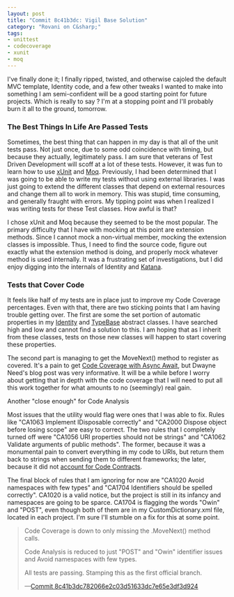 ```yaml
---
layout: post
title: "Commit 8c41b3dc: Vigil Base Solution"
category: "Rovani on C&sharp;"
tags:
- unittest
- codecoverage
- xunit
- moq
---
```


I've finally done it; I finally ripped, twisted, and otherwise cajoled the default MVC template, Identity code, and a few other tweaks I wanted to make into something I am semi-confident will be a good starting point for future projects. Which is really to say ? I'm at a stopping point and I'll probably burn it all to the ground, tomorrow.

### The Best Things In Life Are Passed Tests

Sometimes, the best thing that can happen in my day is that all of the unit tests pass. Not just once, due to some odd coincidence with timing,
but because they actually, legitimately pass. I am sure that veterans of Test Driven Development will scoff at a lot of these tests. However,
it was fun to learn how to use [xUnit](https://xunit.github.io/) and [Moq](http://www.moqthis.com/). Previously, I had been determined that I was going to be able to write my tests without using
external libraries. I was just going to extend the different classes that depend on external resources and change them all to work in memory.
This was stupid, time consuming, and generally fraught with errors. My tipping point was when I realized I was writing tests for these Test classes.
How awful is that?

I chose xUnit and Moq because they seemed to be the most popular. The primary difficulty that I have with mocking at this point are extension methods.
Since I cannot mock a non-virtual member, mocking the extension classes is impossible. Thus, I need to find the source code, figure out exactly what
the extension method is doing, and properly mock whatever method is used internally. It was a frustrating set of investigations, but I did enjoy digging
into the internals of Identity and [Katana](https://katanaproject.codeplex.com/).

### Tests that Cover Code

It feels like half of my tests are in place just to improve my Code Coverage percentages. Even with that, there are two sticking points that I
am having trouble getting over. The first are some the set portion of automatic properties in my [Identity](https://github.com/drovani/Vigil/blob/VigilBaseSolution/Vigil.Data/Vigil.Data.Core/Identity.cs)
and [TypeBase](https://github.com/drovani/Vigil/blob/VigilBaseSolution/Vigil.Data/Vigil.Data.Core/TypeBase.cs) abstract classes. I have searched
high and low and cannot find a solution to this. I am hoping that as I inherit from these classes, tests on those new classes will happen to start
covering these properties.

The second part is managing to get the MoveNext() method to register as covered. It's a pain to get [Code Coverage with Async Await](http://blogs.msdn.com/b/dwayneneed/archive/2014/11/17/code-coverage-with-async-await.aspx),
but Dwayne Need's blog post was very informative. It will be a while before I worry about getting that in depth with the code coverage that I
will need to put all this work together for what amounts to no (seemingly) real gain.

Another "close enough" for Code Analysis

Most issues that the utility would flag were ones that I was able to fix. Rules like "CA1063 Implement IDisposable correctly" and "CA2000 Dispose
object before losing scope" are easy to correct. The two rules that I completely turned off were "CA1056 URI properties should not be strings" and
"CA1062 Validate arguments of public methods". The former, because it was a monumental pain to convert everything in my code to URIs, but return
them back to strings when sending them to different frameworks; the later, because it did not [account for Code Contracts](http://geekswithblogs.net/terje/archive/2010/10/14/making-static-code-analysis-and-code-contracts-work-together-or.aspx).

The final block of rules that I am ignoring for now are "CA1020 Avoid namespaces with few types" and "CA1704 Identifiers should be spelled
correctly". CA1020 is a valid notice, but the project is still in its infancy and namespaces are going to be sparce. CA1704 is flagging the
words "Owin" and "POST", even though both of them are in my CustomDictionary.xml file, located in each project. I'm sure I'll stumble on a fix
for this at some point.

> Code Coverage is down to only missing the .MoveNext() method calls.
>  
> Code Analysis is reduced to just "POST" and "Owin" identifier issues and Avoid namespaces with few types.
>  
> All tests are passing. Stamping this as the first official branch.
>  
> &mdash;[Commit 8c41b3dc782066e2c03d51633dc7e65e3df3d924](https://github.com/drovani/Vigil/tree/VigilBaseSolution)
